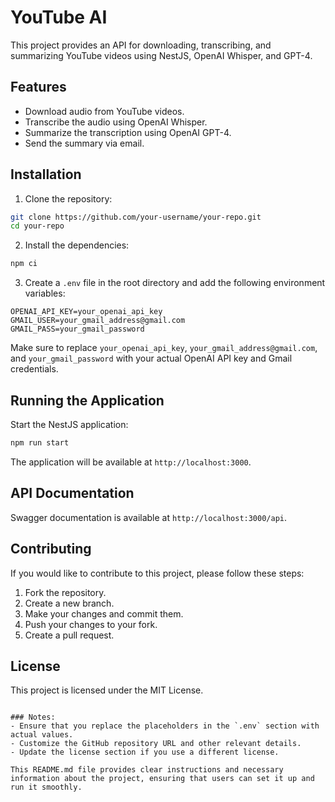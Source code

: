 # YouTube AI

This project provides an API for downloading, transcribing, and summarizing YouTube videos using NestJS, OpenAI Whisper, and GPT-4.

## Features

- Download audio from YouTube videos.
- Transcribe the audio using OpenAI Whisper.
- Summarize the transcription using OpenAI GPT-4.
- Send the summary via email.

## Installation

1. Clone the repository:

```bash
git clone https://github.com/your-username/your-repo.git
cd your-repo
```

2. Install the dependencies:

```bash
npm ci
```

3. Create a `.env` file in the root directory and add the following environment variables:

```env
OPENAI_API_KEY=your_openai_api_key
GMAIL_USER=your_gmail_address@gmail.com
GMAIL_PASS=your_gmail_password
```

Make sure to replace `your_openai_api_key`, `your_gmail_address@gmail.com`, and `your_gmail_password` with your actual OpenAI API key and Gmail credentials.

## Running the Application

Start the NestJS application:

```bash
npm run start
```

The application will be available at `http://localhost:3000`.

## API Documentation

Swagger documentation is available at `http://localhost:3000/api`.

## Contributing

If you would like to contribute to this project, please follow these steps:

1. Fork the repository.
2. Create a new branch.
3. Make your changes and commit them.
4. Push your changes to your fork.
5. Create a pull request.

## License

This project is licensed under the MIT License.
```

### Notes:
- Ensure that you replace the placeholders in the `.env` section with actual values.
- Customize the GitHub repository URL and other relevant details.
- Update the license section if you use a different license.

This README.md file provides clear instructions and necessary information about the project, ensuring that users can set it up and run it smoothly.